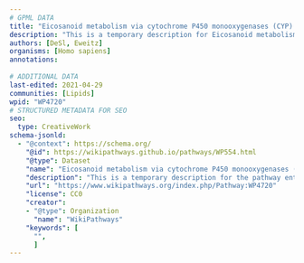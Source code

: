 ```yaml
---
# GPML DATA
title: "Eicosanoid metabolism via cytochrome P450 monooxygenases (CYP) pathway"
description: "This is a temporary description for Eicosanoid metabolism via cytochrome P450 monooxygenases (CYP) pathway"
authors: [DeSl, Eweitz]
organisms: [Homo sapiens]
annotations:
  
# ADDITIONAL DATA
last-edited: 2021-04-29
communities: [Lipids]
wpid: "WP4720"
# STRUCTURED METADATA FOR SEO
seo:
  type: CreativeWork
schema-jsonld:
  - "@context": https://schema.org/
    "@id": https://wikipathways.github.io/pathways/WP554.html
    "@type": Dataset
    "name": "Eicosanoid metabolism via cytochrome P450 monooxygenases (CYP) pathway"
    "description": "This is a temporary description for the pathway entitled: Eicosanoid metabolism via cytochrome P450 monooxygenases (CYP) pathway"
    "url": "https://www.wikipathways.org/index.php/Pathway:WP4720"
    "license": CC0
    "creator":
    - "@type": Organization
      "name": "WikiPathways"
    "keywords": [
      "",
      ]
---
```

